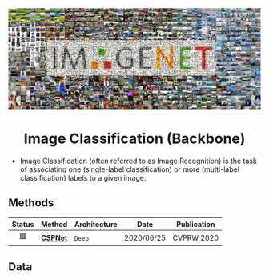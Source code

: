 <div align="center">
<img width="800" src="../data/image_classification.png">

Image Classification (Backbone)
=============================

</div>

- Image Classification (often referred to as Image Recognition) is the task of associating one (single-label classification) or more (multi-label classification) labels to a given image.


## Methods

| Status | Method                  | Architecture | Date       | Publication     |
|:------:|-------------------------|--------------|------------|-----------------|
|   🟩   | [**CSPNet**](cspnet.md) | `Deep`       | 2020/06/25 | CVPRW&nbsp;2020 |


## Data
